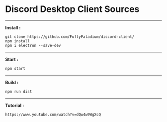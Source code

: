 # Discord Desktop Client Sources

---

**Install :**
```
git clone https://github.com/FuflyPaladium/discord-client/
npm install
npm i electron --save-dev
```

---

**Start :** 
```
npm start
```

---

**Build :**
```
npm run dist
```

---

**Tutorial :** 
```
https://www.youtube.com/watch?v=dQw4w9WgXcQ
```
